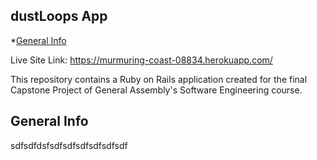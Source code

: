 ## dustLoops App

*[General Info](#general-info)

Live Site Link: https://murmuring-coast-08834.herokuapp.com/

This repository contains a Ruby on Rails application created for the final Capstone Project of General Assembly's Software Engineering course.

## General Info

sdfsdfdsfsdfsdfsdfsdfsdfsdf